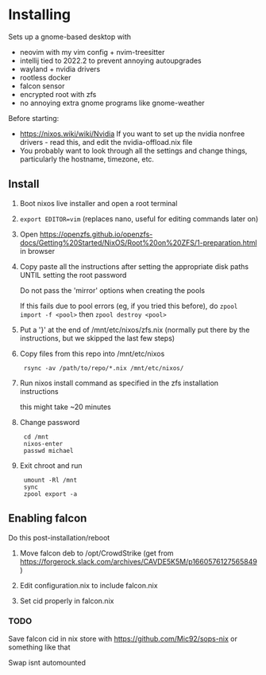 # Installing

Sets up a gnome-based desktop with
- neovim with my vim config + nvim-treesitter
- intellij tied to 2022.2 to prevent annoying autoupgrades
- wayland + nvidia drivers
- rootless docker
- falcon sensor
- encrypted root with zfs
- no annoying extra gnome programs like gnome-weather

Before starting:

- https://nixos.wiki/wiki/Nvidia If you want to set up the nvidia nonfree drivers - read this, and edit the nvidia-offload.nix file
- You probably want to look through all the settings and change things, particularly the hostname, timezone, etc.

## Install

1. Boot nixos live installer and open a root terminal

1. `export EDITOR=vim` (replaces nano, useful for editing commands later on)

1. Open https://openzfs.github.io/openzfs-docs/Getting%20Started/NixOS/Root%20on%20ZFS/1-preparation.html in browser

1. Copy paste all the instructions after setting the appropriate disk paths UNTIL setting the root password

   Do not pass the 'mirror' options when creating the pools

   If this fails due to pool errors (eg, if you tried this before), do `zpool import -f <pool>` then `zpool destroy <pool>`

1. Put a '}' at the end of /mnt/etc/nixos/zfs.nix (normally put there by the instructions, but we skipped the last few steps)

1. Copy files from this repo into /mnt/etc/nixos

        rsync -av /path/to/repo/*.nix /mnt/etc/nixos/

1. Run nixos install command as specified in the zfs installation instructions

   this might take ~20 minutes

1. Change password

        cd /mnt
        nixos-enter
        passwd michael

1. Exit chroot and run

        umount -Rl /mnt
        sync
        zpool export -a

## Enabling falcon

Do this post-installation/reboot

1. Move falcon deb to /opt/CrowdStrike (get from https://forgerock.slack.com/archives/CAVDE5K5M/p1660576127565849)

1. Edit configuration.nix to include falcon.nix

1. Set cid properly in falcon.nix

### TODO

Save falcon cid in nix store with https://github.com/Mic92/sops-nix or something like that

Swap isnt automounted